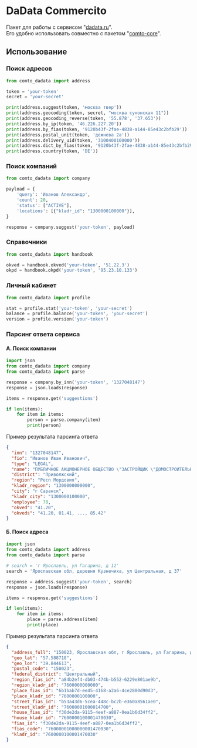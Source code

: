 # DaData Commercito
Пакет для работы с сервисом "[dadata.ru](https://dadata.ru/ "Информация о клиентах и контрагентах")".  
Его удобно использовать совместно с пакетом "[comto-core](https://pypi.org/project/comto-core/ "Набор полезных функций для повседневной работы")".

## Использование

### Поиск адресов
```python
from comto_dadata import address

token = 'your-token'
secret = 'your-secret'

print(address.suggest(token, 'москва твер'))
print(address.geocoding(token, secret, "москва сухонская 11"))
print(address.geocoding_reverse(token, '55.878', '37.653'))
print(address.by_ip(token, '46.226.227.20'))
print(address.by_fias(token, '9120b43f-2fae-4838-a144-85e43c2bfb29'))
print(address.postal_unit(token, 'дежнева 2а'))
print(address.delivery_uid(token, '3100400100000'))
print(address.dict_by_fias(token, '9120b43f-2fae-4838-a144-85e43c2bfb29'))
print(address.country(token, 'DE'))
```

### Поиск компаний
```python
from comto_dadata import company

payload = {
    'query': 'Иванов Александр',
    'count': 20,
    'status': ["ACTIVE"],
    'locations': [{"kladr_id": "1300000100000"}],
}

response = company.suggest('your-token', payload)
```

### Справочники

```python
from comto_dadata import handbook

okved = handbook.okved('your-token', '51.22.3')
okpd = handbook.okpd('your-token', '95.23.10.133')
```

### Личный кабинет

```python
from comto_dadata import profile

stat = profile.stat('your-token', 'your-secret')
balance = profile.balance('your-token', 'your-secret')
version = profile.version('your-token')
```

### Парсинг ответа сервиса

#### А. Поиск компании

```python
import json
from comto_dadata import company
from comto_dadata import parse

response = company.by_inn('your-token', '1327048147')
response = json.loads(response)

items = response.get('suggestions')

if len(items):
    for item in items:
        person = parse.company(item)
        print(person)
```

Пример результата парсинга ответа

```json
{
  "inn": "1327048147",
  "fio": "Иванов Иван Иванович",
  "type": "LEGAL",
  "name": "ПУБЛИЧНОЕ АКЦИОНЕРНОЕ ОБЩЕСТВО \"ЗАСТРОЙЩИК \"ДОМОСТРОИТЕЛЬНЫЙ КОМБИНАТ\"",
  "district": "Приволжский",
  "region": "Респ Мордовия",
  "kladr_region": "1300000000000",
  "city": "г Саранск",
  "kladr_city": "1300000100000",
  "employee": 78,
  "okved": "41.20",
  "okveds": "41.20, 01.41, ..., 85.42"
}
```

#### Б. Поиск адреса

```python
import json
from comto_dadata import address
from comto_dadata import parse

# search = 'г Ярославль, ул Гагарина, д 12'
search = 'Ярославская обл, деревня Кузнечиха, ул Центральная, д 37'

response = address.suggest('your-token', search)
response = json.loads(response)

items = response.get('suggestions')

if len(items):
    for item in items:
        place = parse.address(item)
        print(place)
```

Пример результата парсинга ответа

```json
{
  "address_full": "150023, Ярославская обл, г Ярославль, ул Гагарина, д 12",
  "geo_lat": "57.588718",
  "geo_lon": "39.844613",
  "postal_code": "150023",
  "federal_district": "Центральный",
  "region_fias_id": "a84b2ef4-db03-474b-b552-6229e801ae9b",
  "region_kladr_id": "7600000000000",
  "place_fias_id": "6b1bab7d-ee45-4168-a2a6-4ce2880d90d3",
  "place_kladr_id": "7600000100000",
  "street_fias_id": "b53a43d6-5cea-448c-bc2b-e360a8561ae0",
  "street_kladr_id": "76000001000014700",
  "house_fias_id": "f30de2da-9115-4eef-a887-0ea1b6d34ff2",
  "house_kladr_id": "7600000100001470030",
  "fias_id": "f30de2da-9115-4eef-a887-0ea1b6d34ff2",
  "fias_code": "76000001000000001470030",
  "kladr_id": "7600000100001470030"
}
```
